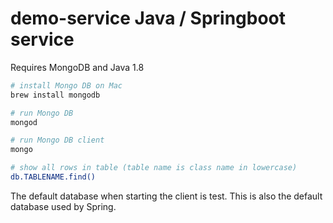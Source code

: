 # demo-service Java / Springboot service

Requires MongoDB and Java 1.8

``` bash
# install Mongo DB on Mac
brew install mongodb

# run Mongo DB
mongod

# run Mongo DB client
mongo

# show all rows in table (table name is class name in lowercase)
db.TABLENAME.find()
```

The default database when starting the client is test. This is also the default database used by Spring.
